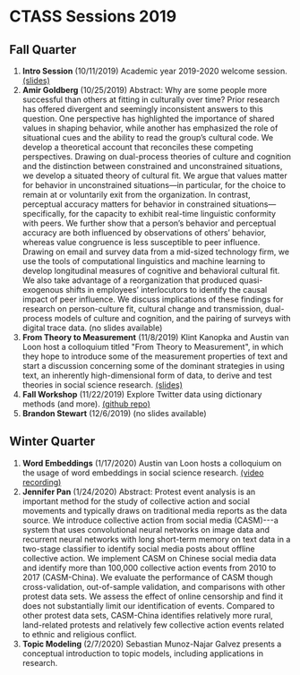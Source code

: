 # CTASS Sessions 2019

## Fall Quarter

1. **Intro Session** (10/11/2019) Academic year 2019-2020 welcome session. [(slides)](https://github.com/ctass/sessions-2019/blob/master/01_intro_session.pdf)
2. **Amir Goldberg** (10/25/2019) Abstract: Why are some people more successful than others at fitting in culturally over time? Prior research has offered divergent and seemingly inconsistent answers to this question. One perspective has highlighted the importance of shared values in shaping behavior, while another has emphasized the role of situational cues and the ability to read the group’s cultural code. We develop a theoretical account that reconciles these competing perspectives. Drawing on dual-process theories of culture and cognition and the distinction between constrained and unconstrained situations, we develop a situated theory of cultural fit. We argue that values matter for behavior in unconstrained situations—in particular, for the choice to remain at or voluntarily exit from the organization. In contrast, perceptual accuracy matters for behavior in constrained situations—specifically, for the capacity to exhibit real-time linguistic conformity with peers. We further show that a person’s behavior and perceptual accuracy are both influenced by observations of others’ behavior, whereas value congruence is less susceptible to peer influence. Drawing on email and survey data from a mid-sized technology firm, we use the tools of computational linguistics and machine learning to develop longitudinal measures of cognitive and behavioral cultural fit. We also take advantage of a reorganization that produced quasi-exogenous shifts in employees’ interlocutors to identify the causal impact of peer influence. We discuss implications of these findings for research on person-culture fit, cultural change and transmission, dual-process models of culture and cognition, and the pairing of surveys with digital trace data. (no slides available)
3. **From Theory to Measurement** (11/8/2019) Klint Kanopka and Austin van Loon host a colloquium titled "From Theory to Measurement", in which they hope to introduce some of the measurement properties of text and start a discussion concerning some of the dominant strategies in using text, an inherently high-dimensional form of data, to derive and test theories in social science research. [(slides)](https://github.com/ctass/sessions-2019/blob/master/03_from_theory_to_measurement.pdf)
4. **Fall Workshop** (11/22/2019) Explore Twitter data using dictionary methods (and more). [(github repo)](https://github.com/ctass/fall-workshop-2019)
5. **Brandon Stewart** (12/6/2019) (no slides available)

## Winter Quarter

1. **Word Embeddings** (1/17/2020) Austin van Loon hosts a colloquium on the usage of word embeddings in social science research. [(video recording)](https://stanford.zoom.us/rec/share/18JVdozd911OQdKQ8EKEeJ8ROoi0T6a823Qe-KVZyh6ZyM3RaMr2UqEQDDcbs9cm)
2. **Jennifer Pan** (1/24/2020) Abstract: Protest event analysis is an important method for the study of collective action and social movements and typically draws on traditional media reports as the data source. We introduce collective action from social media (CASM)---a system that uses convolutional neural networks on image data and recurrent neural networks with long short-term memory on text data in a two-stage classifier to identify social media posts about offline collective action. We implement CASM on Chinese social media data and identify more than 100,000 collective action events from 2010 to 2017 (CASM-China). We evaluate the performance of CASM though cross-validation, out-of-sample validation, and comparisons with other protest data sets. We assess the effect of online censorship and find it does not substantially limit our identification of events. Compared to other protest data sets, CASM-China identifies relatively more rural, land-related protests and relatively few collective action events related to ethnic and religious conflict.
3. **Topic Modeling** (2/7/2020) Sebastian Munoz-Najar Galvez presents a conceptual introduction to topic models, including applications in research.
